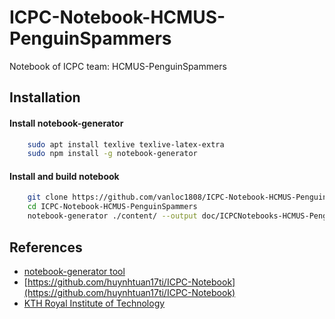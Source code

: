# ICPC-Notebook-HCMUS-PenguinSpammers
Notebook of ICPC team: HCMUS-PenguinSpammers  

## Installation
#### Install notebook-generator
```bash
    sudo apt install texlive texlive-latex-extra
    sudo npm install -g notebook-generator
```

#### Install and build notebook
```bash
    git clone https://github.com/vanloc1808/ICPC-Notebook-HCMUS-PenguinSpammers
    cd ICPC-Notebook-HCMUS-PenguinSpammers
    notebook-generator ./content/ --output doc/ICPCNotebooks-HCMUS-PenguinSpammers.pdf --author "HCMUS-PenguinSpammers" --columns 3 --paper a4paper
```

## References
- [notebook-generator tool](https://github.com/pin3da/notebook-generator)
- [https://github.com/huynhtuan17ti/ICPC-Notebook](https://github.com/huynhtuan17ti/ICPC-Notebook)
- [KTH Royal Institute of Technology](https://github.com/kth-competitive-programming/kactl)